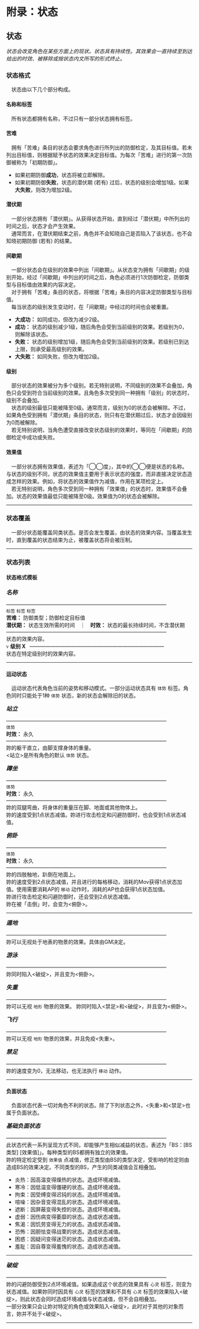 <style>
h5 {
    font-size: 1.1em;
    border: 0;
    margin: 0;
}
</style>

# 附录：状态

## 状态
*状态会改变角色在某些方面上的现状。状态具有持续性。其效果会一直持续至到达给出的时效、被移除或按状态内文所写的形式终止。*

### 状态格式
&emsp;状态由以下几个部分构成。

#### 名称和标签
&emsp;所有状态都拥有名称，不过只有一部分状态拥有标签。

#### 苦难
&emsp;拥有「苦难」条目的状态会要求角色进行所列出的防御检定，及其目标值。若未列出目标值，则根据赋予状态的效果决定目标值。为每次「苦难」进行的第一次防御被称为「初期防御」。

- 如果初期防御**成功**，状态将被立即解除。
- 如果初期防御**失败**，状态的潜伏期 (若有) 过后，状态的级别会增加1级。如果**大失败**，则改为增加2级。

#### 潜伏期
&emsp;一部分状态拥有「潜伏期」。从获得状态开始，直到经过「潜伏期」中所列出的时间之后，状态才会产生效果。  
&emsp;通常而言，在潜伏期结束之前，角色并不会知晓自己是否陷入了该状态，也不会知晓初期防御 (若有) 的结果。

#### 间歇期
&emsp;一部分状态会在级别的效果中列出「间歇期」。从状态变为拥有「间歇期」的级别开始，经过「间歇期」中列出的时间之后，角色必须进行1次防御检定，防御类型与目标值由效果的内容决定。  
&emsp;对于拥有「苦难」条目的状态，将根据「苦难」条目的内容决定防御类型与目标值。  
&emsp;每当状态的级别发生变动时，在「间歇期」中经过的时间也会被重置。

- **大成功：** 如同成功，但改为减少2级。
- **成功：** 状态的级别减少1级，随后角色会受到当前级别的效果。若级别为0，则解除该状态。
- **失败：** 状态的级别增加1级，随后角色会受到当前级别的效果。若级别已到达上限，则承受最高级别的效果。
- **大失败：** 如同失败，但改为增加2级。

#### 级别
&emsp;部分状态的效果被分为多个级别。若无特别说明，不同级别的效果不会叠加，角色只会受到符合当前级别的效果。且角色多次受到同一种拥有「级别」的状态时，级别不会叠加。  
&emsp;状态的级别最低只能被降至0级。通常而言，级别为0的状态会被解除。不过，如果角色受到拥有「潜伏期」条目的状态，则只有在潜伏期过后，状态才会因级别为0而被解除。  
&emsp;若无特别说明，当角色遭受直接改变状态级别的效果时，等同在「间歇期」的防御检定中成功或失败。

#### 效果值
&emsp;一部分状态拥有效果值，表述为「◯◯度」，其中的◯◯便是状态的名称。与状态的级别不同，状态的效果值主要用于表示状态的强度，而非直接决定状态造成怎样的效果。例如，将状态的效果值作为减值，作用在某项检定上。  
&emsp;若无特别说明，角色多次受到同一种拥有「效果值」的状态时，效果值不会叠加。状态的效果值最低只能被降至0级。效果值为0的状态会被解除。

<hr>

### 状态覆盖
&emsp;一部分状态能覆盖同类状态。是否会发生覆盖，由状态的效果内容。当覆盖发生时，直到覆盖的状态结束为止，被覆盖状态将会被压制。

<hr>

### 状态列表

#### 状态格式模板

##### 名称
———————————————————————————————<br>
`标签` `标签` `标签`<br>
**苦难：** 防御类型；防御检定目标值<br>
**潜伏期：** 状态生效所需的时间　｜　**时效：** 状态的最长持续时间，不含潜伏期<br>
———————————————————————————————<br>
状态的效果内容。<br>
<span style="font-family: Wingdings">v</span> **级别 X** &ensp;——————————————————————————<br>
状态在特定级别时的效果内容。

<hr>

#### 运动状态
&emsp;运动状态代表角色当前的姿势和移动模式。一部分运动状态具有 `体势` 标签。角色同时只能处于1种 `体势` 状态，新的状态会解除旧的状态。

##### 站立
———————————————————————————————<br>
`体势`<br>
**时效：** 永久<br>
———————————————————————————————<br>
妳的躯干直立，由脚支撑身体的重量。<br>
<站立>是所有角色的默认 `体势` 状态。

##### 蹲坐
———————————————————————————————<br>
`体势`<br>
**时效：** 永久<br>
———————————————————————————————<br>
妳的双腿弯曲，将身体的重量压在脚、地面或其他物体上。<br>
妳的速度受到1点状态减值。妳进行攻击检定和闪避防御时，也会受到1点状态减值。

##### 俯卧
———————————————————————————————<br>
`体势`<br>
**时效：** 永久<br>
———————————————————————————————<br>
妳的四肢触地，趴倒在地面上。<br>
妳的速度受到2点状态减值，并且进行的每格移动，消耗的Mov获得1点状态加值。使用需要消耗AP的 `移动` 动作时，消耗的AP也会获得1点状态加值。<br>
妳进行攻击检定和闪避防御时，还会受到2点状态减值。<br>
妳在被「击倒」时，会变为<俯卧>。

<hr>

##### 遁地
———————————————————————————————<br>
妳可以无视处于地表的物景的效果。具体由GM决定。

##### 游泳
———————————————————————————————<br>
妳同时陷入<破绽>，并且变为<俯卧>。

##### 失重
———————————————————————————————<br>
妳可以无视 `地形` 物景的效果。
妳同时陷入<禁足>和<破绽>，并且变为<俯卧>。

##### 飞行
———————————————————————————————<br>
妳可以无视 `地形` 物景的效果，并且免疫<失重>。

##### 禁足
———————————————————————————————<br>
妳的速度变为0，无法移动，也无法执行 `移动` 动作。

<hr>

#### 负面状态
&emsp;负面状态代表一切对角色不利的状态。除了下列状态之外，<失重>和<禁足>也属于负面状态。

##### 基础负面状态
———————————————————————————————<br>
此状态代表一系列呈现方式不同，却能够产生相似减益的状态，表述为「BS：[BS类型] [效果值]」。每种类型的BS都拥有独立的效果值。  
妳的特定检定受到 `效果值` 点减值，修正类型由BS的类型决定，受影响的检定则由造成BS的效果决定。不同类型的BS，产生的同类减值会互相叠加。

- 炎热：因高温变得燥热的状态。造成环境减值。
- 寒冷：因低温变得僵硬的状态。造成环境减值。
- 拘束：因受缚变得迟钝的状态。造成环境减值。
- 喧噪：因杂音变得混乱的状态。造成环境减值。
- 遮断：因屏蔽变得失控的状态。造成环境减值。
- 虚弱：因伤病变得萎靡的状态。造成状态减值。
- 焦渴：因饥劳变得无力的状态。造成状态减值。
- 恐怖：因胆怯变得战栗的状态。造成状态减值。
- 困惑：因疑问变得迷茫的状态。造成状态减值。
- 羞耻：因自尊变得羞愧的状态。造成状态减值。

<hr>

##### 破绽
———————————————————————————————<br>
妳的闪避防御受到2点环境减值。如果造成这个状态的效果具有 `心灵` 标签，则变为状态减值。如果妳同时因具有 `心灵` 标签的效果和不具有 `心灵` 标签的效果陷入<破绽>，则此状态会同时造成环境减值与状态减值，但不会自相叠加。  
一部分效果只会让妳对特定的角色或效果陷入<破绽>，此时对于其他的对象而言，妳并不处于<破绽>。

<hr>